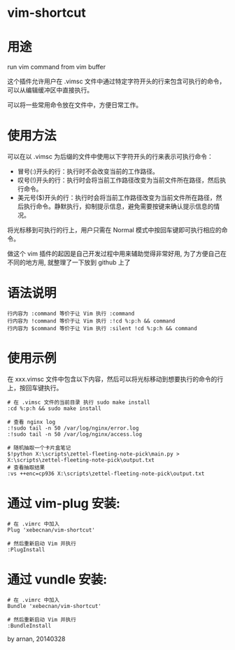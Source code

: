 vim-shortcut
============

# 用途

run vim command from vim buffer

这个插件允许用户在 .vimsc 文件中通过特定字符开头的行来包含可执行的命令，可以从编辑缓冲区中直接执行。

可以将一些常用命令放在文件中，方便日常工作。

# 使用方法

可以在以 .vimsc 为后缀的文件中使用以下字符开头的行来表示可执行命令：

- 冒号(:)开头的行：执行时不会改变当前的工作路径。
- 叹号(!)开头的行：执行时会将当前工作路径改变为当前文件所在路径，然后执行命令。
- 美元号($)开头的行：执行时会将当前工作路径改变为当前文件所在路径，然后执行命令。静默执行，抑制提示信息，避免需要按键来确认提示信息的情况。

将光标移到可执行的行上，用户只需在 Normal 模式中按回车键即可执行相应的命令。

做这个 vim 插件的起因是自己开发过程中用来辅助觉得非常好用, 为了方便自己在不同的地方用, 就整理了一下放到 github 上了

# 语法说明

```
行内容为 :command 等价于让 Vim 执行 :command
行内容为 !command 等价于让 Vim 执行 :!cd %:p:h && command
行内容为 $command 等价于让 Vim 执行 :silent !cd %:p:h && command
```

# 使用示例

在 xxx.vimsc 文件中包含以下内容，然后可以将光标移动到想要执行的命令的行上，按回车键执行。
```
# 在 .vimsc 文件的当前目录 执行 sudo make install
:cd %:p:h && sudo make install

# 查看 nginx log
:!sudo tail -n 50 /var/log/nginx/error.log
:!sudo tail -n 50 /var/log/nginx/access.log

# 随机抽取一个卡片盒笔记
$!python X:\scripts\zettel-fleeting-note-pick\main.py > X:\scripts\zettel-fleeting-note-pick\output.txt
# 查看抽取结果
:vs ++enc=cp936 X:\scripts\zettel-fleeting-note-pick\output.txt
```

# 通过 vim-plug 安装:

```
# 在 .vimrc 中加入
Plug 'xebecnan/vim-shortcut'

# 然后重新启动 Vim 并执行
:PlugInstall
```

# 通过 vundle 安装:

```
# 在 .vimrc 中加入
Bundle 'xebecnan/vim-shortcut'

# 然后重新启动 Vim 并执行
:BundleInstall
```

by arnan, 20140328
